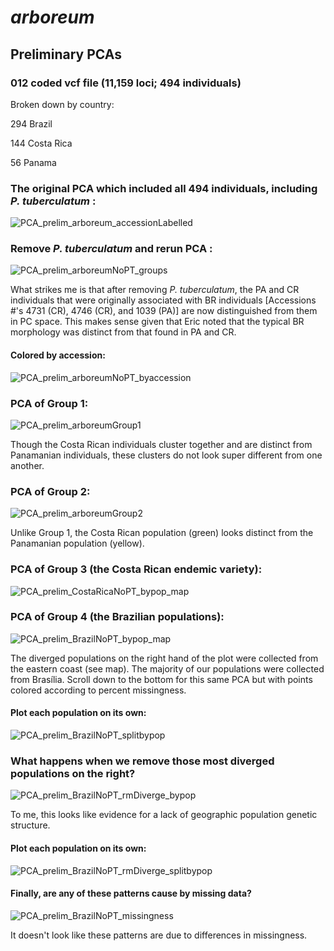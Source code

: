 # *arboreum*
## Preliminary PCAs  
### 012 coded vcf file (11,159 loci; 494 individuals)

Broken down by country: 

294 Brazil

144 Costa Rica

56 Panama

### The original PCA which included all 494 individuals, including *P. tuberculatum* : 

![PCA_prelim_arboreum_accessionLabelled](https://user-images.githubusercontent.com/30299787/103432396-fbfe7d80-4b92-11eb-8a0c-7f11e3750568.jpg)

### Remove *P. tuberculatum* and rerun PCA : 

![PCA_prelim_arboreumNoPT_groups](https://user-images.githubusercontent.com/30299787/103464982-e1d8b280-4cec-11eb-96f2-27eba56c012b.jpg)

What strikes me is that after removing *P. tuberculatum*, the PA and CR individuals that were originally associated with BR individuals [Accessions #'s 4731 (CR), 4746 (CR), and 1039 (PA)] are now distinguished from them in PC space. This makes sense given that Eric noted that the typical BR morphology was distinct from that found in PA and CR. 

#### Colored by accession:

![PCA_prelim_arboreumNoPT_byaccession](https://user-images.githubusercontent.com/30299787/103499212-243ce500-4dfc-11eb-8c18-c684e6483ffe.jpg)

### PCA of Group 1:
![PCA_prelim_arboreumGroup1](https://user-images.githubusercontent.com/30299787/103464933-68d95b00-4cec-11eb-92d9-67b2731a02d1.jpeg)

Though the Costa Rican individuals cluster together and are distinct from Panamanian individuals, these clusters do not look super different from one another. 

### PCA of Group 2: 

![PCA_prelim_arboreumGroup2](https://user-images.githubusercontent.com/30299787/103464897-1b5cee00-4cec-11eb-9b5d-fa7147332a8b.jpeg)

Unlike Group 1, the Costa Rican population (green) looks distinct from the Panamanian population (yellow). 

### PCA of Group 3 (the Costa Rican endemic variety): 

![PCA_prelim_CostaRicaNoPT_bypop_map](https://user-images.githubusercontent.com/30299787/103447576-ef852e00-4c41-11eb-9f42-b56761238363.jpg)

### PCA of Group 4 (the Brazilian populations): 

![PCA_prelim_BrazilNoPT_bypop_map](https://user-images.githubusercontent.com/30299787/103448462-f4041380-4c4e-11eb-881e-95ce6f0f0f11.jpg)

The diverged populations on the right hand of the plot were collected from the eastern coast (see map). The majority of our populations were collected from Brasília. Scroll down to the bottom for this same PCA but with points colored according to percent missingness. 

#### Plot each population on its own:

![PCA_prelim_BrazilNoPT_splitbypop](https://user-images.githubusercontent.com/30299787/103448021-455cd480-4c48-11eb-8b2d-3a3b18164059.jpg)

### What happens when we remove those most diverged populations on the right? 

![PCA_prelim_BrazilNoPT_rmDiverge_bypop](https://user-images.githubusercontent.com/30299787/103448131-e8fab480-4c49-11eb-864c-226558ffe809.jpeg)

To me, this looks like evidence for a lack of geographic population genetic structure. 

#### Plot each population on its own: 

![PCA_prelim_BrazilNoPT_rmDiverge_splitbypop](https://user-images.githubusercontent.com/30299787/103448132-eb5d0e80-4c49-11eb-8426-24fd73631f58.jpg)

#### Finally, are any of these patterns cause by missing data? 

![PCA_prelim_BrazilNoPT_missingness](https://user-images.githubusercontent.com/30299787/103432799-d1182780-4b9a-11eb-9ebf-ff6710be97ba.jpg)

It doesn't look like these patterns are due to differences in missingness. 

